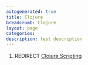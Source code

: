```yaml
---
autogenerated: true
title: Clojure
breadcrumb: Clojure
layout: page
categories: 
description: test description
---
```


1.  REDIRECT [Clojure Scripting](Clojure_Scripting )
